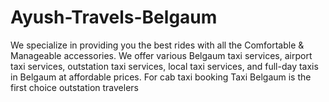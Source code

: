 # Ayush-Travels-Belgaum
We specialize in providing you the best rides with all the Comfortable &amp; Manageable accessories. We offer various Belgaum taxi services, airport taxi services, outstation taxi services, local taxi services, and full-day taxis in Belgaum at affordable prices. For cab taxi booking Taxi Belgaum is the first choice outstation travelers 
